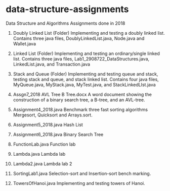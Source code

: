 # data-structure-assignments
Data Structure and Algorithms Assignments done in 2018
1. Doubly Linked List (Folder)
Implementing and testing a doubly linked list.
Contains three java files, DoublyLinkedList.java, Node.java and Wallet.java

2. Linked List (Folder) 
Implementing and testing an ordinary/single linked list.
Contains three java files, Lab1_2908722_DataStructures.java, LinkedList.java, and Transaction.java

3. Stack and Queue (Folder)
Implementing and testing queue and stack, testing stack and queue, and stack linked list.
Contains four java files, MyQueue.java, MyStack.java, MyTest.java, and StackLinkedLIst.java

4. Assgn7_2018 AVL Tree B Tree.docx
A word document showing the construction of a binary search tree, a B-tree, and an AVL-tree.

5. Assignment4_2018.java
Benchmark three fast sorting algorithms Mergesort, Quicksort and Arrays.sort.

6. Assignment5_2018.java
Hash List

7. Assignment6_2018.java
Binary Search Tree

8. FunctionLab.java
Function lab

9. Lambda.java
Lambda lab

10. Lambda2.java
Lambda lab 2

11. SortingLab1.java
Selection-sort and Insertion-sort bench marking.

12. TowersOfHanoi.java
Implementing and testing towers of Hanoi.
